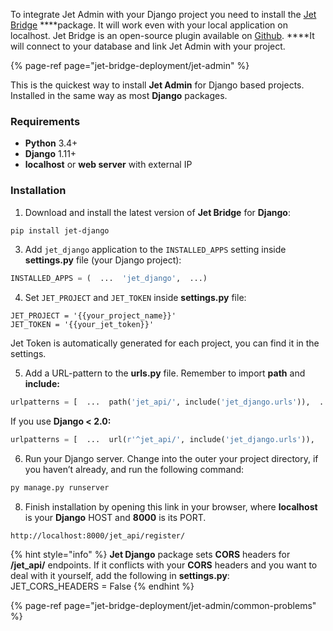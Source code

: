 [comment]: # ($page_title=Django)
[comment]: # ($page_description=Connecting Django to Jet Admin)

To integrate Jet Admin with your Django project you need to install the [Jet Bridge](jet-bridge-deployment/jet-admin) ****package. It will work even with your local application on localhost. Jet Bridge is an open-source plugin available on [Github](https://github.com/jet-admin/jet-bridge). ****It will connect to your database and link Jet Admin with your project. 

{% page-ref page="jet-bridge-deployment/jet-admin" %}

This is the quickest way to install **Jet Admin** for Django based projects. Installed in the same way as most **Django** packages. 

### Requirements

* **Python** 3.4+
* **Django** 1.11+
* **localhost** or **web server** with external IP

### Installation

1. Download and install the latest version of **Jet Bridge** for **Django**:

```bash
pip install jet-django
```

3. Add `jet_django` application to the `INSTALLED_APPS` setting inside **settings.py** file \(your Django project\):

```python
INSTALLED_APPS = (  ...  'jet_django',  ...)
```

4. Set `JET_PROJECT` and `JET_TOKEN` inside **settings.py** file:

```text
JET_PROJECT = '{{your_project_name}}'
JET_TOKEN = '{{your_jet_token}}'
```

Jet Token is automatically generated for each project, you can find it in the settings.

5. Add a URL-pattern to the **urls.py** file. Remember to import **path** and **include:**

```python
urlpatterns = [  ...  path('jet_api/', include('jet_django.urls')),  ...]
```

If you use **Django &lt; 2.0:**

```python
urlpatterns = [  ...  url(r'^jet_api/', include('jet_django.urls')),  ...]
```

6. Run your Django server. Change into the outer your project directory, if you haven’t already, and run the following command:

```python
py manage.py runserver
```

8. Finish installation by opening this link in your browser, where **localhost** is your **Django** HOST and **8000** is its PORT. 

```http
http://localhost:8000/jet_api/register/
```

{% hint style="info" %}
**Jet Django** package sets **CORS** headers for **/jet\_api/** endpoints. If it conflicts with your **CORS** headers and you want to deal with it yourself, add the following in **settings.py**:   
JET\_CORS\_HEADERS = False
{% endhint %}

{% page-ref page="jet-bridge-deployment/jet-admin/common-problems" %}



